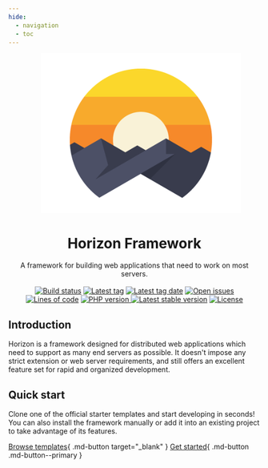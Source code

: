 ```yaml
---
hide:
  - navigation
  - toc
---
```


<p style="text-align: center; margin-left: 1.6rem;">
	<img alt="Illustration of sun behind mountains" src="./assets/images/logo-450.png" width="400" />
</p>

<h1 align="center">
	Horizon Framework
</h1>

<p align="center">
	A framework for building web applications that need to work on most servers.
	<br /><br />
	<a href="https://github.com/baileyherbert/horizon/actions/workflows/build.yml"><img src="https://github.com/baileyherbert/horizon/actions/workflows/build.yml/badge.svg" alt="Build status" /></a>
	<a href="https://github.com/baileyherbert/horizon/releases"><img src="https://img.shields.io/github/tag/baileyherbert/horizon.svg" alt="Latest tag" /></a>
	<a href="https://github.com/baileyherbert/horizon/releases"><img src="https://img.shields.io/github/release-date/baileyherbert/horizon" alt="Latest tag date" /></a>
	<a href="https://github.com/baileyherbert/horizon/issues"><img src="https://img.shields.io/github/issues/baileyherbert/horizon.svg" alt="Open issues" /></a>
	<a href="https://github.com/baileyherbert/horizon/issues"><img src="https://img.shields.io/tokei/lines/github/baileyherbert/horizon" alt="Lines of code" /></a>
	<a href="https://packagist.org/packages/baileyherbert/horizon"><img src="https://img.shields.io/packagist/php-v/baileyherbert/horizon.svg" alt="PHP version" />
	<a href="https://packagist.org/packages/baileyherbert/horizon"><img src="https://img.shields.io/packagist/v/baileyherbert/horizon" alt="Latest stable version"></a>
	<a href="https://packagist.org/packages/baileyherbert/horizon"><img src="https://img.shields.io/packagist/l/baileyherbert/horizon" alt="License"></a>
</p>

## Introduction

Horizon is a framework designed for distributed web applications which need to support as many end servers as possible. It doesn't
impose any strict extension or web server requirements, and still offers an excellent feature set for rapid and organized development.

## Quick start

Clone one of the official starter templates and start developing in seconds! You can also install the framework manually or add it into an
existing project to take advantage of its features.

[Browse templates](https://github.com/baileyherbert/horizon/tree/master/starters){ .md-button target="_blank" }
[Get started](#){ .md-button .md-button--primary }
